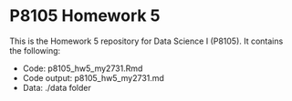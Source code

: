 # P8105 Homework 5

This is the Homework 5 repository for Data Science I (P8105). It contains the following:

* Code: p8105_hw5_my2731.Rmd
* Code output: p8105_hw5_my2731.md
* Data: ./data folder


